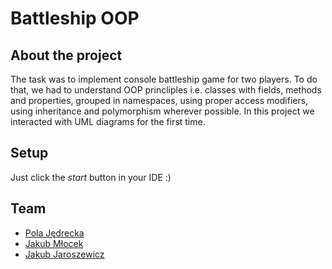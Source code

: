# Battleship OOP

## About the project
The task was to implement console battleship game for two players. To do that, we had to understand OOP princliples i.e. classes with fields, methods and properties, grouped in namespaces, using proper access modifiers, using inheritance and polymorphism wherever possible.
In this project we interacted with UML diagrams for the first time. 

## Setup
Just click the *start* button in your IDE :)

## Team
* [Pola Jędrecka](https://github.com/PolaJedrecka)
* [Jakub Młocek](https://github.com/mlocekjakub)
* [Jakub Jaroszewicz](https://github.com/JakJar)

